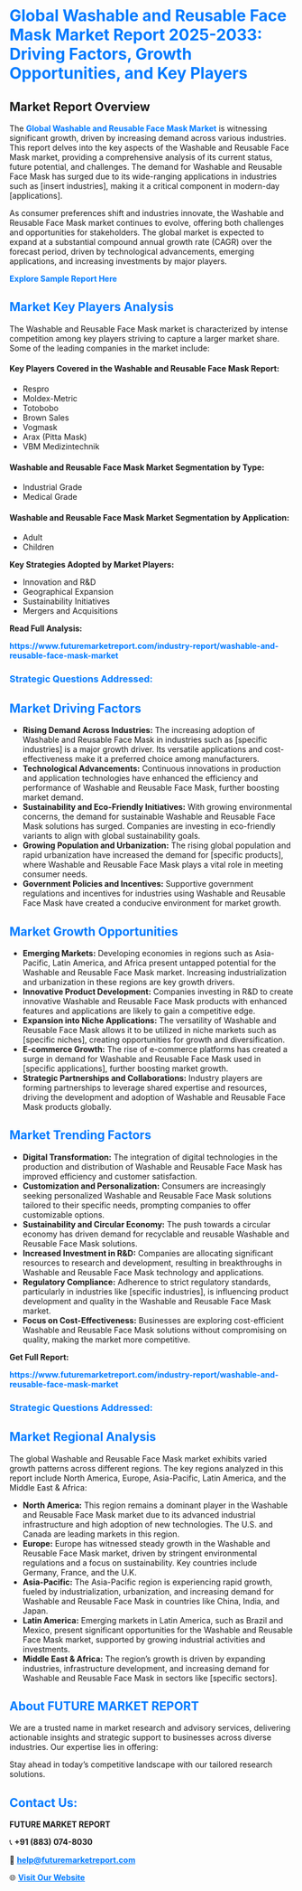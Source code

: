 <h1 style="color: #007BFF;">Global Washable and Reusable Face Mask Market Report 2025-2033: Driving Factors, Growth Opportunities, and Key Players</h1>

<section id="overview">
<h2>Market Report Overview</h2>
<p>The <a href="https://www.futuremarketreport.com/industry-report/washable-and-reusable-face-mask-market" style="color: #007BFF; text-decoration: none;"><strong>Global Washable and Reusable Face Mask Market</strong></a> is witnessing significant growth, driven by increasing demand across various industries. This report delves into the key aspects of the Washable and Reusable Face Mask market, providing a comprehensive analysis of its current status, future potential, and challenges. The demand for Washable and Reusable Face Mask has surged due to its wide-ranging applications in industries such as [insert industries], making it a critical component in modern-day [applications].</p>
<p>As consumer preferences shift and industries innovate, the Washable and Reusable Face Mask market continues to evolve, offering both challenges and opportunities for stakeholders. The global market is expected to expand at a substantial compound annual growth rate (CAGR) over the forecast period, driven by technological advancements, emerging applications, and increasing investments by major players.</p>
</section>

<section id="overview">
<p><a href="https://www.futuremarketreport.com/request-sample/reportId=78460" style="color: #007BFF; text-decoration: none;"><strong>Explore Sample Report Here</strong></a></p>
</section>

<section id="key-players">
<h2 style="color: #007BFF;">Market Key Players Analysis</h2>
<p>The Washable and Reusable Face Mask market is characterized by intense competition among key players striving to capture a larger market share. Some of the leading companies in the market include:</p>
<h4>Key Players Covered in the Washable and Reusable Face Mask Report:</h4>
<ul><li>Respro</li><li>Moldex-Metric</li><li>Totobobo</li><li>Brown Sales</li><li>Vogmask</li><li>Arax (Pitta Mask)</li><li>VBM Medizintechnik</li></ul>
<h4>Washable and Reusable Face Mask Market Segmentation by Type:</h4>
<ul><li>Industrial Grade</li><li>Medical Grade</li></ul>

<h4>Washable and Reusable Face Mask Market Segmentation by Application:</h4>
<ul><li>Adult</li><li>Children</li></ul>
<p><strong>Key Strategies Adopted by Market Players:</strong></p>
<ul>
<li>Innovation and R&D</li>
<li>Geographical Expansion</li>
<li>Sustainability Initiatives</li>
<li>Mergers and Acquisitions</li>
</ul>
</section>

<section>
<p><strong>Read Full Analysis: </strong></p><a href="https://www.futuremarketreport.com/industry-report/washable-and-reusable-face-mask-market" style="color: #007BFF; text-decoration: none;"><strong>https://www.futuremarketreport.com/industry-report/washable-and-reusable-face-mask-market</strong></a>
<h3 style="color: #007BFF;">Strategic Questions Addressed:</h3>
</section>

<section id="driving-factors">
<h2 style="color: #007BFF;">Market Driving Factors</h2>
<ul>
<li><strong>Rising Demand Across Industries:</strong> The increasing adoption of Washable and Reusable Face Mask in industries such as [specific industries] is a major growth driver. Its versatile applications and cost-effectiveness make it a preferred choice among manufacturers.</li>
<li><strong>Technological Advancements:</strong> Continuous innovations in production and application technologies have enhanced the efficiency and performance of Washable and Reusable Face Mask, further boosting market demand.</li>
<li><strong>Sustainability and Eco-Friendly Initiatives:</strong> With growing environmental concerns, the demand for sustainable Washable and Reusable Face Mask solutions has surged. Companies are investing in eco-friendly variants to align with global sustainability goals.</li>
<li><strong>Growing Population and Urbanization:</strong> The rising global population and rapid urbanization have increased the demand for [specific products], where Washable and Reusable Face Mask plays a vital role in meeting consumer needs.</li>
<li><strong>Government Policies and Incentives:</strong> Supportive government regulations and incentives for industries using Washable and Reusable Face Mask have created a conducive environment for market growth.</li>
</ul>
</section>

<section id="growth-opportunities">
<h2 style="color: #007BFF;">Market Growth Opportunities</h2>
<ul>
<li><strong>Emerging Markets:</strong> Developing economies in regions such as Asia-Pacific, Latin America, and Africa present untapped potential for the Washable and Reusable Face Mask market. Increasing industrialization and urbanization in these regions are key growth drivers.</li>
<li><strong>Innovative Product Development:</strong> Companies investing in R&D to create innovative Washable and Reusable Face Mask products with enhanced features and applications are likely to gain a competitive edge.</li>
<li><strong>Expansion into Niche Applications:</strong> The versatility of Washable and Reusable Face Mask allows it to be utilized in niche markets such as [specific niches], creating opportunities for growth and diversification.</li>
<li><strong>E-commerce Growth:</strong> The rise of e-commerce platforms has created a surge in demand for Washable and Reusable Face Mask used in [specific applications], further boosting market growth.</li>
<li><strong>Strategic Partnerships and Collaborations:</strong> Industry players are forming partnerships to leverage shared expertise and resources, driving the development and adoption of Washable and Reusable Face Mask products globally.</li>
</ul>
</section>

<section id="trending-factors">
<h2 style="color: #007BFF;">Market Trending Factors</h2>
<ul>
<li><strong>Digital Transformation:</strong> The integration of digital technologies in the production and distribution of Washable and Reusable Face Mask has improved efficiency and customer satisfaction.</li>
<li><strong>Customization and Personalization:</strong> Consumers are increasingly seeking personalized Washable and Reusable Face Mask solutions tailored to their specific needs, prompting companies to offer customizable options.</li>
<li><strong>Sustainability and Circular Economy:</strong> The push towards a circular economy has driven demand for recyclable and reusable Washable and Reusable Face Mask solutions.</li>
<li><strong>Increased Investment in R&D:</strong> Companies are allocating significant resources to research and development, resulting in breakthroughs in Washable and Reusable Face Mask technology and applications.</li>
<li><strong>Regulatory Compliance:</strong> Adherence to strict regulatory standards, particularly in industries like [specific industries], is influencing product development and quality in the Washable and Reusable Face Mask market.</li>
<li><strong>Focus on Cost-Effectiveness:</strong> Businesses are exploring cost-efficient Washable and Reusable Face Mask solutions without compromising on quality, making the market more competitive.</li>
</ul>
</section>

<section>
<p><strong>Get Full Report: </strong></p><a href="https://www.futuremarketreport.com/industry-report/washable-and-reusable-face-mask-market" style="color: #007BFF; text-decoration: none;"><strong>https://www.futuremarketreport.com/industry-report/washable-and-reusable-face-mask-market</strong></a>
<h3 style="color: #007BFF;">Strategic Questions Addressed:</h3>
</section>


<section id="regional-analysis">
<h2 style="color: #007BFF;">Market Regional Analysis</h2>
<p>The global Washable and Reusable Face Mask market exhibits varied growth patterns across different regions. The key regions analyzed in this report include North America, Europe, Asia-Pacific, Latin America, and the Middle East & Africa:</p>
<ul>
<li><strong>North America:</strong> This region remains a dominant player in the Washable and Reusable Face Mask market due to its advanced industrial infrastructure and high adoption of new technologies. The U.S. and Canada are leading markets in this region.</li>
<li><strong>Europe:</strong> Europe has witnessed steady growth in the Washable and Reusable Face Mask market, driven by stringent environmental regulations and a focus on sustainability. Key countries include Germany, France, and the U.K.</li>
<li><strong>Asia-Pacific:</strong> The Asia-Pacific region is experiencing rapid growth, fueled by industrialization, urbanization, and increasing demand for Washable and Reusable Face Mask in countries like China, India, and Japan.</li>
<li><strong>Latin America:</strong> Emerging markets in Latin America, such as Brazil and Mexico, present significant opportunities for the Washable and Reusable Face Mask market, supported by growing industrial activities and investments.</li>
<li><strong>Middle East & Africa:</strong> The region’s growth is driven by expanding industries, infrastructure development, and increasing demand for Washable and Reusable Face Mask in sectors like [specific sectors].</li>
</ul>
</section>

<footer>
<h2 style="color: #007BFF;">About FUTURE MARKET REPORT</h2>
<p>We are a trusted name in market research and advisory services, delivering actionable insights and strategic support to businesses across diverse industries. Our expertise lies in offering:</p>

<p>Stay ahead in today’s competitive landscape with our tailored research solutions.</p>

<h2 style="color: #007BFF;">Contact Us:</h2>
<p><strong>FUTURE MARKET REPORT</strong></p>
<p>📞 <strong>+91 (883) 074-8030</strong></p>
<p>📧 <strong><a href="mailto:help@futuremarketreport.com" style="color: #007BFF;">help@futuremarketreport.com</a></strong></p>
<p>🌐 <strong><a href="https://www.futuremarketreport.com/" style="color: #007BFF;">Visit Our Website</a></strong></p>
</footer>